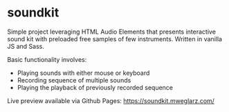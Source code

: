 # soundkit
Simple project leveraging HTML Audio Elements that presents interactive sound kit with preloaded free samples of few instruments. 
Written in vanilla JS and Sass.

Basic functionality involves: 
 * Playing sounds with either mouse or keyboard
 * Recording sequence of multiple sounds
 * Playing the playback of previously recorded sequence

Live preview available via Github Pages:
https://soundkit.mweglarz.com/
